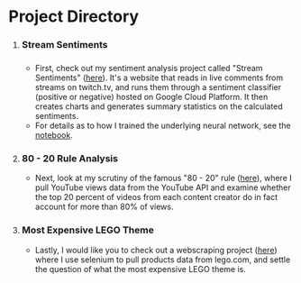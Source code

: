<h1>Project Directory</h1>

<ol><li><h3>Stream Sentiments<h3></li><ul><li>First, check out my sentiment analysis project called "Stream Sentiments" (<a href="https://streamsentiments.netlify.app/">here</a>). It's a website that reads in live comments from streams on twitch.tv, and runs them through a sentiment classifier (positive or negative) hosted on Google Cloud Platform. It then creates charts and generates summary statistics on the calculated sentiments.</li><li>For details as to how I trained the underlying neural network, see the <a href="https://github.com/vaheg55/DataScienceProjects/blob/main/train_stream_sentiments_model.ipynb">notebook</a>.</li></ul><li><h3>80 - 20 Rule Analysis</h3></li><ul><li>Next, look at my scrutiny of the famous "80 - 20" rule (<a href="https://github.com/vaheg55/DataScienceProjects/blob/main/80-20%20rule%20analysis.ipynb">here</a>), where I pull YouTube views data from the YouTube API and examine whether the top 20 percent of videos from each content creator do in fact account for more than 80% of views.</li></ul><li><h3>Most Expensive LEGO Theme</h3></li><ul><li>Lastly, I would like you to check out a webscraping project (<a href="https://github.com/vaheg55/DataScienceProjects/blob/main/Most%20Expensive%20Lego%20Theme.ipynb">here</a>) where I use selenium to pull products data from lego.com, and settle the question of what the most expensive LEGO theme is.</li></ul></ol>
